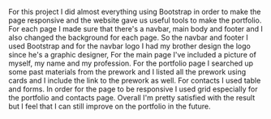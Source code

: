 For this project I did almost everything using Bootstrap in order to make the page responsive and the website gave us useful tools to make the portfolio. For each page I made sure that there's a navbar, main body and footer and I also changed the background for each page. So the navbar and footer I used Bootstrap and for the navbar logo I had my brother design the logo since he's a graphic designer, 
For the main page I've included a picture of myself, my name and my profession. For the portfolio page I searched up some past materials from the prework and I listed all the prework using cards and I include the link to the prework as well. For contacts I used table and forms. In order for the page to be responsive I used grid especially for the portfolio and contacts page. Overall I'm pretty satisfied with the result but I feel that I can still improve on the portfolio in the future. 
